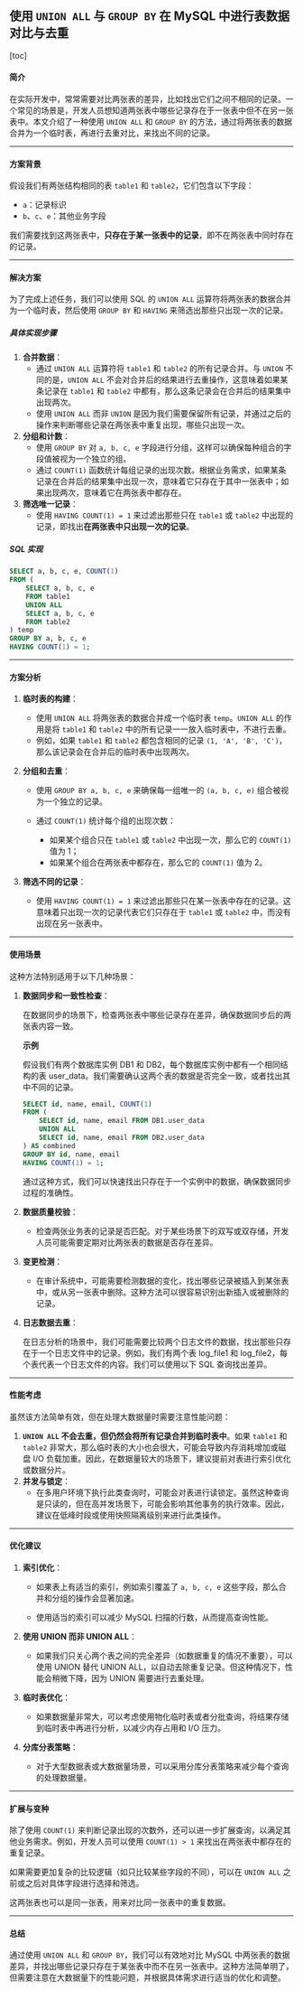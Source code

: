 ## 使用 `UNION ALL` 与 `GROUP BY` 在 MySQL 中进行表数据对比与去重

[toc]

#### 简介

在实际开发中，常常需要对比两张表的差异，比如找出它们之间不相同的记录。一个常见的场景是，开发人员想知道两张表中哪些记录存在于一张表中但不在另一张表中。本文介绍了一种使用 `UNION ALL` 和 `GROUP BY` 的方法，通过将两张表的数据合并为一个临时表，再进行去重对比，来找出不同的记录。

---

#### 方案背景

假设我们有两张结构相同的表 `table1` 和 `table2`，它们包含以下字段：

- `a`：记录标识
- `b`、`c`、`e`：其他业务字段

我们需要找到这两张表中，**只存在于某一张表中的记录**，即不在两张表中同时存在的记录。

---

#### 解决方案

为了完成上述任务，我们可以使用 SQL 的 `UNION ALL` 运算符将两张表的数据合并为一个临时表，然后使用 `GROUP BY` 和 `HAVING` 来筛选出那些只出现一次的记录。

##### 具体实现步骤

1. **合并数据**：
   - 通过 `UNION ALL` 运算符将 `table1` 和 `table2` 的所有记录合并。与 `UNION` 不同的是，`UNION ALL` 不会对合并后的结果进行去重操作，这意味着如果某条记录在 `table1` 和 `table2` 中都有，那么这条记录会在合并后的结果集中出现两次。
   - 使用 `UNION ALL` 而非 `UNION` 是因为我们需要保留所有记录，并通过之后的操作来判断哪些记录在两张表中重复出现，哪些只出现一次。
2. **分组和计数**：
   - 使用 `GROUP BY` 对 `a, b, c, e` 字段进行分组，这样可以确保每种组合的字段值被视为一个独立的组。
   - 通过 `COUNT(1)` 函数统计每组记录的出现次数。根据业务需求，如果某条记录在合并后的结果集中出现一次，意味着它只存在于其中一张表中；如果出现两次，意味着它在两张表中都存在。
3. **筛选唯一记录**：
   - 使用 `HAVING COUNT(1) = 1` 来过滤出那些只在 `table1` 或 `table2` 中出现的记录，即找出**在两张表中只出现一次的记录**。

##### SQL 实现

```sql
SELECT a, b, c, e, COUNT(1)  
FROM (
    SELECT a, b, c, e 
    FROM table1
    UNION ALL 
    SELECT a, b, c, e 
    FROM table2
) temp
GROUP BY a, b, c, e 
HAVING COUNT(1) = 1;
```

---

#### 方案分析

1. **临时表的构建**：

   - 使用 `UNION ALL` 将两张表的数据合并成一个临时表 `temp`。`UNION ALL` 的作用是将 `table1` 和 `table2` 中的所有记录一一放入临时表中，不进行去重。
   - 例如，如果 `table1` 和 `table2` 都包含相同的记录 `(1, 'A', 'B', 'C')`，那么该记录会在合并后的临时表中出现两次。

2. **分组和去重**：

   - 使用 `GROUP BY a, b, c, e` 来确保每一组唯一的 `(a, b, c, e)` 组合被视为一个独立的记录。

   - 通过 `COUNT(1)` 统计每个组的出现次数：

     - 如果某个组合只在 `table1` 或 `table2` 中出现一次，那么它的 `COUNT(1)` 值为 1；
     - 如果某个组合在两张表中都存在，那么它的 `COUNT(1)` 值为 2。
   
3. **筛选不同的记录**：

   - 使用 `HAVING COUNT(1) = 1` 来过滤出那些只在某一张表中存在的记录。这意味着只出现一次的记录代表它们只存在于 `table1` 或 `table2` 中，而没有出现在另一张表中。

---

#### 使用场景

这种方法特别适用于以下几种场景：

1. **数据同步和一致性检查**：

   在数据同步的场景下，检查两张表中哪些记录存在差异，确保数据同步后的两张表内容一致。

   **示例**

   假设我们有两个数据库实例 DB1 和 DB2，每个数据库实例中都有一个相同结构的表 user_data。我们需要确认这两个表的数据是否完全一致，或者找出其中不同的记录。

   ~~~sql
   SELECT id, name, email, COUNT(1)
   FROM (
       SELECT id, name, email FROM DB1.user_data
       UNION ALL 
       SELECT id, name, email FROM DB2.user_data
   ) AS combined
   GROUP BY id, name, email
   HAVING COUNT(1) = 1;
   ~~~

   通过这种方式，我们可以快速找出只存在于一个实例中的数据，确保数据同步过程的准确性。
2. **数据质量校验**：

   - 检查两张业务表的记录是否匹配。对于某些场景下的双写或双存储，开发人员可能需要定期对比两张表的数据是否存在差异。
3. **变更检测**：
   - 在审计系统中，可能需要检测数据的变化，找出哪些记录被插入到某张表中，或从另一张表中删除。这种方法可以很容易识别出新插入或被删除的记录。

4. **日志数据去重**：

   在日志分析的场景中，我们可能需要比较两个日志文件的数据，找出那些只存在于一个日志文件中的记录。例如，我们有两个表 log_file1 和 log_file2，每个表代表一个日志文件的内容。我们可以使用以下 SQL 查询找出差异。

---

#### 性能考虑

虽然该方法简单有效，但在处理大数据量时需要注意性能问题：

1. **`UNION ALL` 不会去重，但仍然会将所有记录合并到临时表中**。如果 `table1` 和 `table2` 非常大，那么临时表的大小也会很大，可能会导致内存消耗增加或磁盘 I/O 负载加重。因此，在数据量较大的场景下，建议提前对表进行索引优化或数据分片。
3. **并发与锁定**：
   - 在多用户环境下执行此类查询时，可能会对表进行读锁定。虽然这种查询是只读的，但在高并发场景下，可能会影响其他事务的执行效率。因此，建议在低峰时段或使用快照隔离级别来进行此类操作。

---

#### 优化建议

1. **索引优化**：

   - 如果表上有适当的索引，例如索引覆盖了 `a, b, c, e` 这些字段，那么合并和分组的操作会显著加速。

   - 使用适当的索引可以减少 MySQL 扫描的行数，从而提高查询性能。

2. **使用 UNION 而非 UNION ALL**：

   - 如果我们只关心两个表之间的完全差异（如数据重复的情况不重要），可以使用 UNION 替代 UNION ALL，以自动去除重复记录。但这种情况下，性能会稍微下降，因为 UNION 需要进行去重处理。

3. **临时表优化**：

   - 如果数据量非常大，可以考虑使用物化临时表或者分批查询，将结果存储到临时表中再进行分析，以减少内存占用和 I/O 压力。

4. **分库分表策略**：

   - 对于大型数据表或大数据量场景，可以采用分库分表策略来减少每个查询的处理数据量。

---

#### 扩展与变种

除了使用 `COUNT(1)` 来判断记录出现的次数外，还可以进一步扩展查询，以满足其他业务需求。例如，开发人员可以使用 `COUNT(1) > 1` 来找出在两张表中都存在的重复记录。

如果需要更加复杂的比较逻辑（如只比较某些字段的不同），可以在 `UNION ALL` 之前或之后对具体字段进行选择和筛选。

这两张表也可以是同一张表，用来对比同一张表中的重复数据。

---

#### 总结

通过使用 `UNION ALL` 和 `GROUP BY`，我们可以有效地对比 MySQL 中两张表的数据差异，并找出哪些记录只存在于某张表中而不在另一张表中。这种方法简单明了，但需要注意在大数据量下的性能问题，并根据具体需求进行适当的优化和调整。

